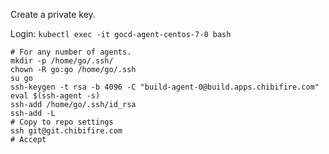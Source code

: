 
Create a private key.

Login: `kubectl exec -it gocd-agent-centos-7-0 bash`

```
# For any number of agents.
mkdir -p /home/go/.ssh/
chown -R go:go /home/go/.ssh
su go
ssh-keygen -t rsa -b 4096 -C "build-agent-0@build.apps.chibifire.com"
eval $(ssh-agent -s)
ssh-add /home/go/.ssh/id_rsa
ssh-add -L
# Copy to repo settings
ssh git@git.chibifire.com
# Accept
```
